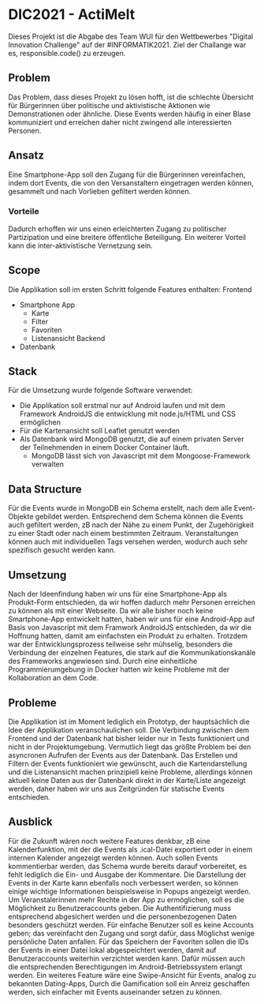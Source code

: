# DIC2021 - ActiMelt

Dieses Projekt ist die Abgabe des Team WUI für den Wettbewerbes "Digital Innovation Challenge" auf der #INFORMATIK2021.
Ziel der Challange war es, responsible.code() zu erzeugen.
## Problem
Das Problem, dass dieses Projekt zu lösen hofft, ist die schlechte Übersicht für Bürgerinnen über politische und aktivistische Aktionen wie Demonstrationen oder ähnliche. Diese Events werden häufig in einer Blase kommuniziert und erreichen daher nicht zwingend alle interessierten Personen.
## Ansatz
Eine Smartphone-App soll den Zugang für die Bürgerinnen vereinfachen, indem dort Events, die von den Versanstaltern eingetragen werden können, gesammelt und nach Vorlieben gefiltert werden können.
### Vorteile
Dadurch erhoffen wir uns einen erleichterten Zugang zu politischer Partizipation und eine breitere öffentliche Beteiligung.
Ein weiterer Vorteil kann die inter-aktivistische Vernetzung sein.

## Scope
Die Applikation soll im ersten Schritt folgende Features enthalten:
Frontend
- Smartphone App
    - Karte
    - Filter
    - Favoriten
    - Listenansicht
Backend
- Datenbank

## Stack
Für die Umsetzung wurde folgende Software verwendet:
- Die Applikation soll erstmal nur auf Android laufen und mit dem Framework AndroidJS die entwicklung mit node.js/HTML und CSS ermöglichen
- Für die Kartenansicht soll Leaflet genutzt werden
- Als Datenbank wird MongoDB genutzt, die auf einem privaten Server der Teilnehmenden in einem Docker Container läuft.
  - MongoDB lässt sich von Javascript mit dem Mongoose-Framework verwalten



## Data Structure
Für die Events wurde in MongoDB ein Schema erstellt, nach dem alle Event-Objekte gebildet werden. Entsprechend dem Schema können die Events auch gefiltert werden, zB nach der Nähe zu einem Punkt, der Zugehörigkeit zu einer Stadt oder nach einem bestimmten Zeitraum. Veranstaltungen können auch mit individuellen Tags versehen werden, wodurch auch sehr spezifisch gesucht werden kann.

## Umsetzung
Nach der Ideenfindung haben wir uns für eine Smartphone-App als Produkt-Form entschieden, da wir hoffen dadurch mehr Personen erreichen zu können als mit einer Webseite. Da wir alle bisher noch keine Smartphone-App entwickelt hatten, haben wir uns für eine Android-App auf Basis von Javascript mit dem Framwork AndroidJS entschieden, da wir die Hoffnung hatten, damit am einfachsten ein Produkt zu erhalten. Trotzdem war der Entwicklungsprozess teilweise sehr mühselig, besonders die Verbindung der einzelnen Features, die stark auf die Kommunikationskanäle des Frameworks angewiesen sind.
Durch eine einheitliche Programmierumgebung in Docker hatten wir keine Probleme mit der Kollaboration an dem Code.

## Probleme
Die Applikation ist im Moment lediglich ein Prototyp, der hauptsächlich die Idee der Applikation veranschaulichen soll. Die Verbindung zwischen dem Frontend und der Datenbank hat bisher leider nur in Tests funktioniert und nicht in der Projektumgebung. Vermutlich liegt das größte Problem bei den asyncronen Aufrufen der Events aus der Datenbank. Das Erstellen und Filtern der Events funktioniert wie gewünscht, auch die Kartendarstellung und die Listenansicht machen prinzipiell keine Probleme, allerdings können aktuell keine Daten aus der Datenbank direkt in der Karte/Liste angezeigt werden, daher haben wir uns aus Zeitgründen für statische Events entschieden.  

## Ausblick
Für die Zukunft wären noch weitere Features denkbar, zB eine Kalenderfunktion, mit der die Events als .ical-Datei exportiert oder in einem internen Kalender angezeigt werden können. Auch sollen Events kommentierbar werden, das Schema wurde bereits darauf vorbereitet, es fehlt lediglich die Ein- und Ausgabe der Kommentare. 
Die Darstellung der Events in der Karte kann ebenfalls noch verbessert werden, so können einige wichtige Informationen beispielsweise in Popups angezeigt werden.
Um Veranstalerinnen mehr Rechte in der App zu ermöglichen, soll es die Möglichkeit zu Benutzeraccounts geben. Die Authentifizierung muss entsprechend abgesichert werden und die personenbezogenen Daten besonders geschützt werden. Für einfache Benutzer soll es keine Accounts geben; das vereinfacht den Zugang und sorgt dafür, dass Möglichst wenige persönliche Daten anfallen. Für das Speichern der Favoriten sollen die IDs der Events in einer Datei lokal abgespeichtert werden, damit auf Benutzeraccounts weiterhin verzichtet werden kann. Dafür müssen auch die entsprechenden Berechtigungen im Android-Betriebssystem erlangt werden. 
Ein weiteres Feature wäre eine Swipe-Ansicht für Events, analog zu bekannten Dating-Apps, Durch die Gamification soll ein Anreiz geschaffen werden, sich einfacher mit Events auseinander setzen zu können.
